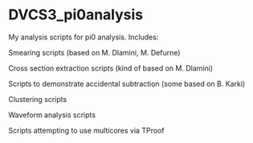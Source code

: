 # DVCS3_pi0analysis
My analysis scripts for pi0 analysis. 
Includes:

Smearing scripts (based on M. Dlamini, M. Defurne)

Cross section extraction scripts (kind of based on M. Dlamini)

Scripts to demonstrate accidental subtraction (some based on B. Karki)

Clustering scripts

Waveform analysis scripts

Scripts attempting to use multicores via TProof
